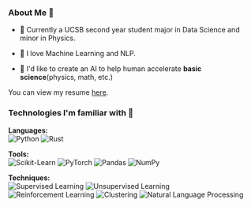 ### About Me 👋

<!--
**ZhechengLiao/ZhechengLiao** is a ✨ _special_ ✨ repository because its `README.md` (this file) appears on your GitHub profile.

Here are some ideas to get you started:

- 🔭 I’m currently working on ...
- 🌱 I’m currently learning ...
- 👯 I’m looking to collaborate on ...
- 🤔 I’m looking for help with ...
- 💬 Ask me about ...
- 📫 How to reach me: ...
- 😄 Pronouns: ...
- ⚡ Fun fact: ...
-->
- 🧩 Currently a UCSB second year student major in Data Science and minor in Physics. 

- 🤖 I love Machine Learning and NLP.

- 🚀 I'd like to create an AI to help human accelerate **basic science**(physics, math, etc.)

You can view my resume [here](https://docs.google.com/document/d/1Itw6bXEGtzryfUVmAF4HV2qXfNiKf3DEPc6zZj1IiE0/edit?usp=sharing).

### Technologies I'm familiar with 🔬

**Languages:**  
![Python](https://img.shields.io/badge/Python-3776AB?style=for-the-badge&logo=python&logoColor=white) ![Rust](https://img.shields.io/badge/Rust-B7410E?style=for-the-badge&logo=rust&logoColor=white)

**Tools:**  
![Scikit-Learn](https://img.shields.io/badge/Scikit--Learn-F7931E?style=for-the-badge&logo=scikit-learn&logoColor=white) ![PyTorch](https://img.shields.io/badge/PyTorch-EE4C2C?style=for-the-badge&logo=pytorch&logoColor=white) ![Pandas](https://img.shields.io/badge/Pandas-150458?style=for-the-badge&logo=pandas&logoColor=white) ![NumPy](https://img.shields.io/badge/numpy-2596be?style=for-the-badge&logo=numpy&logoColor=white)


**Techniques:**  
![Supervised Learning](https://img.shields.io/badge/Supervised%20Learning-7400B8?style=for-the-badge&logoColor=white) ![Unsupervised Learning](https://img.shields.io/badge/Unsupervised%20Learning-6930C3?style=for-the-badge&logoColor=white) ![Reinforcement Learning](https://img.shields.io/badge/Reinforcement%20Learning-5E60CE?style=for-the-badge&logoColor=white) ![Clustering](https://img.shields.io/badge/Clustering-5390D9?style=for-the-badge&logoColor=white) ![Natural Language Processing](https://img.shields.io/badge/Natural%20language%20processing-48BFE3?style=for-the-badge&logoColor=white)



